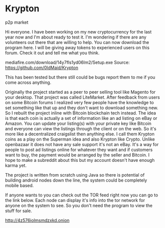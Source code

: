 # Krypton
p2p market

Hi everyone. I have been working on my new cryptocurrency for the last year now and I'm about ready to test it. I'm wondering if there are any volunteers out there that are willing to help. You can now download the program here. I will be giving away tokens to experienced users on this forum. Check it out and tell me what you think.

mediafire.com/download/14y7fls1yd06lm2/Setup.exe
Source: https://github.com/0ldMaid/Krypton

This has been tested but there still could be bugs report them to me if you come across anything.

Originally the project started as a peer to peer selling tool like Magento for your desktop. That project was called LiteMarket. After feedback from users on some Bitcoin forums I realized very few people have the knowledge to set something like that up and they don't want to download something new. So I rebuilt the project inline with Bitcoin blockchain tech instead.
The idea is that each coin is actually a set of information like an ad listing on eBay or Amazon. You can update your listing(s) with your private key like Bitcoin and everyone can view the listings through the client or on the web. So it's more like a decentralized craigslist then anything else. I call them Krypton coins as a play on the Superman idea and also Krypton like Crypto. Unlike openbazaar it does not have any sale support it's not an eBay. It's a way for people to post ad listings online for whatever they want and if customers want to buy, the payment would be arranged by the seller and Bitcoin. I hope to make a subreddit about this but my account doesn't have enough karma yet.

The project is written from scratch using Java so there is potential of building android nodes down the line, the system could be completely mobile based.

If anyone wants to you can check out the TOR feed right now you can go to the link below. Each node can display it's info into the tor network for anyone on the system to see. So you don't need the program to view the stuff for sale.

http://4z576iolmsmdzxkd.onion
